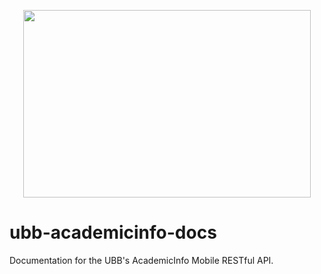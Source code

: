 <p align="center">
    <img width="460" height="300" src="">
</p>

# ubb-academicinfo-docs
Documentation for the UBB's AcademicInfo Mobile RESTful API.
